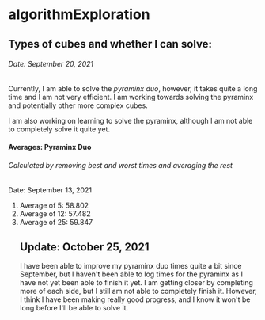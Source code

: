 # algorithmExploration

## **Types of cubes and whether I can solve:**
###### Date: September 20, 2021
Currently, I am able to solve the _pyraminx duo_, however, it takes quite a long time and I am not very efficient. I am working towards solving the pyraminx and potentially other more complex cubes.

I am also working on learning to solve the pyraminx, although I am not able to completely solve it quite yet.

#### Averages: Pyraminx Duo
###### Calculated by removing best and worst times and averaging the rest
Date: September 13, 2021
<ol> 
  <li>Average of 5: 58.802 </li>
  <li>Average of 12: 57.482 </li>
  <li>Average of 25: 59.847 </li>

## Update: October 25, 2021
I have been able to improve my pyraminx duo times quite a bit since September, but I haven't been able to log times for the pyraminx as I have not yet been able to finish it yet. I am getting closer by completing more of each side, but I still am not able to completely finish it. However, I think I have been making really good progress, and I know it won't be long before I'll be able to solve it.
